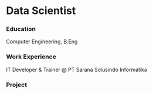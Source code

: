 # Data Scientist

### Education
Computer Engineering, B.Eng

### Work Experience
IT Developer & Trainer @ PT Sarana Solusindo Informatika

### Project
